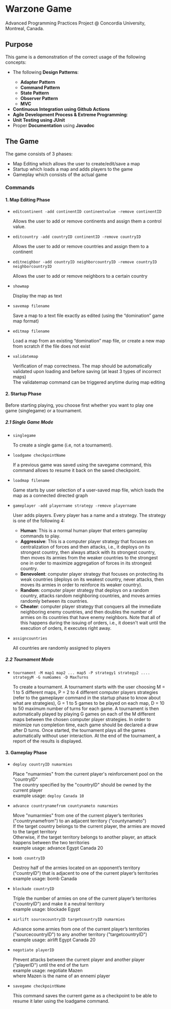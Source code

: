 # Warzone Game
Advanced Programming Practices Project @ Concordia University, Montreal, Canada.

## Purpose
This game is a demonstration of the correct usage of the following concepts:
<ul>
  <li>The following <strong>Design Patterns</strong>:</li>
  <ul>
    <li><strong>Adapter Pattern</strong></li>
    <li><strong>Command Pattern</strong></li>
    <li><strong>State Pattern</strong></li>
    <li><strong>Observer Pattern</strong></li>
    <li><strong>MVC</strong></li>
  </ul>
  
  <li><strong>Continuous Integration using Github Actions</strong></li>
  <li><strong>Agile Development Process & Extreme Programming</strong>:</li>
  <li><strong>Unit Testing using JUnit</strong></li>
  <li>Proper <strong>Documentation</strong> using <strong>Javadoc</strong></li>
</ul>

## The Game
The game consists of 3 phases: 
<ul>
  <li> Map Editing which allows the user to create/edit/save a map </li>
  <li> Startup which loads a map and adds players to the game </li>
  <li> Gameplay which consists of the actual game </li>
</ul>

### Commands

#### 1. Map Editing Phase
<ul>
  <li>
  
  ```
  editcontinent -add continentID continentvalue -remove continentID
  ```
  Allows the user to add or remove continents and assign them a control value.
  </li>
  
  <li>
  
  ```
  editcountry -add countryID continentID -remove countryID
  ```
  Allows the user to add or remove countries and assign them to a continent
  </li>

  <li>
  
  ```
  editneighbor -add countryID neighborcountryID -remove countryID neighborcountryID
  ```
  Allows the user to add or remove neighbors to a certain country
  </li>
  
  <li>
  
  ```
  showmap
  ```
  Display the map as text
  </li>
  
  <li>
  
  ```
  savemap filename
  ```
  Save a map to a text file exactly as edited (using the “domination” game map format)
  </li>
  
  <li>
  
  ```
  editmap filename
  ```
  Load a map from an existing “domination” map file, or create a new map from scratch if the file does not exist
  </li>
  
  <li>
  
  ```
  validatemap
  ```
  Verification of map correctness. The map should be automatically validated upon loading and before saving (at least 3 types of incorrect maps) </br>
  The validatemap command can be triggered anytime during map editing
  </li>
</ul>

#### 2. Startup Phase
Before starting playing, you choose first whether you want to play one game (singlegame) or a tournament.

##### 2.1 Single Game Mode
<ul>
  <li>
  
  ``` 
  singlegame
  ```
  To create a single game (i.e, not a tournament).
  </li>
  
  <li>
  
  ``` 
  loadgame checkpointName
  ```
  If a previous game was saved using the savegame command, this command allows to resume it back on the saved checkpoint.
  </li>
   
  <li>
  
  ``` 
  loadmap filename 
  ```
  Game starts by user selection of a user-saved map file, which loads the map as a connected directed graph
  </li>
  
  <li>
  
  ```
  gameplayer -add playername strategy -remove playername
  ```
  User adds players. Every player has a name and a strategy. The strategy is one of the following 4:
  <ul>
  <li><strong>Human</strong>: This is a normal human player that enters gameplay commands to play.</li>
    
  <li><strong>Aggressive</strong>: This is a computer player strategy that focuses on centralization of forces and then attacks, i.e., it deploys on its strongest 
country, then always attack with its strongest country, then moves its armies from the weaker countries to the strongest one in order to maximize aggregation of forces in its strongest country.</li>
    
  <li><strong>Benevolent</strong>: computer player strategy that focuses on protecting its weak countries (deploys on its weakest country, never 
attacks, then moves its armies in order to reinforce its weaker country).</li>

  <li><strong>Random</strong>: computer player strategy that deploys on a random country, attacks random neighboring countries, and moves armies 
randomly between its countries.</li>

  <li><strong>Cheater</strong>: computer player strategy that conquers all the immediate neighboring enemy countries, and then doubles the number of armies on its countries that have enemy neighbors. Note that all of this happens during the issuing of orders, i.e., it doesn't wait until the execution of orders, it executes right away.</li>
  </ul>
  </li>
  
  <li>
  
  ```
  assigncountries
  ```
  All countries are randomly assigned to players
  </li>
</ul>

##### 2.2 Tournament Mode
<ul>
  <li>
  
  ``` 
  tournament -M map1 map2 ... map5 -P strategy1 strategy2 .... strategyM -G numGames -D MaxTurns
  ```
  To create a tournament. A tournament starts with the user choosing M = 1 to 5 different maps, P = 2 to 4 different computer players strategies (refer to the gameplayer command in the startup phase to know about what are strategies), G = 1 to 5 games to be played on each map, D = 10 to 50 maximum number of turns for each game. A tournament is then automatically played by playing G games on each of the M different maps between the chosen computer player strategies. In order to minimize run completion time, each game should be declared a draw after D turns. Once started, the tournament plays all the games automatically without user interaction. At the end of the tournament, a report of the results is displayed.
  </li>
</ul>

#### 3. Gameplay Phase
<ul>
  <li>
  
  ```
  deploy countryID numarmies
  ```
  Place "numarmies" from the current player's reinforcement pool on the "countryID" </br>
  The country specified by the "countryID" should be owned by the current player </br>
  example usage: `deploy Canada 10`
  </li>

  <li>
  
  ```
  advance countrynamefrom countynameto numarmies
  ```
  Move "numarmies" from one of the current player’s territories ("countrynamefrom") to an adjacent territory ("countynameto") </br>
  If the target country belongs to the current player, the armies are moved to the target territory </br>
  Otherwise, if the target territory belongs to another player, an attack happens between the two territories </br>
  example usage: advance Egypt Canada 20
  </li>

  <li>
  
  ```
  bomb countryID
  ```
  Destroy half of the armies located on an opponent’s territory ("countryID") that is adjacent to one of the current player’s territories </br>
  example usage: bomb Canada
  </li>

  <li>
  
  ```
  blockade countryID
  ```
  Triple the number of armies on one of the current player’s territories ("countryID") and make it a neutral territory </br>
  example usage: blockade Egypt
  </li>

  <li>
  
  ```
  airlift sourcecountryID targetcountryID numarmies
  ```
  Advance some armies from one of the current player’s territories ("sourcecountryID") to any another territory ("targetcountryID") </br>
  example usage: airlift Egypt Canada 20
  </li>

  <li>
  
  ```
  negotiate playerID
  ```
  Prevent attacks between the current player and another player ("playerID") until the end of the turn </br>
  example usage: negotiate Mazen </br>
  where Mazen is the name of an ennemi player
  </li>
  
  <li>
  
  ``` 
  savegame checkpointName
  ```
  This command saves the current game as a checkpoint to be able to resume it later using the loadgame command.
  </li>
</ul>
